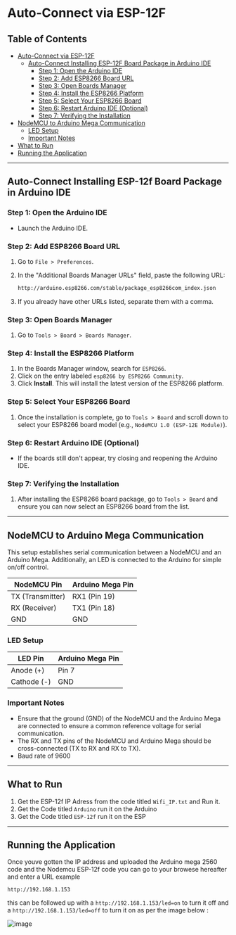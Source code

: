 # Auto-Connect via ESP-12F

## Table of Contents

- [Auto-Connect via ESP-12F](#auto-connect-via-esp-12f)
  - [Auto-Connect Installing ESP-12F Board Package in Arduino IDE](#auto-connect-installing-esp-12f-board-package-in-arduino-ide)
    - [Step 1: Open the Arduino IDE](#step-1-open-the-arduino-ide)
    - [Step 2: Add ESP8266 Board URL](#step-2-add-esp8266-board-url)
    - [Step 3: Open Boards Manager](#step-3-open-boards-manager)
    - [Step 4: Install the ESP8266 Platform](#step-4-install-the-esp8266-platform)
    - [Step 5: Select Your ESP8266 Board](#step-5-select-your-esp8266-board)
    - [Step 6: Restart Arduino IDE (Optional)](#step-6-restart-arduino-ide-optional)
    - [Step 7: Verifying the Installation](#step-7-verifying-the-installation)
- [NodeMCU to Arduino Mega Communication](#nodemcu-to-arduino-mega-communication)
  - [LED Setup](#led-setup)
  - [Important Notes](#important-notes)
- [What to Run](#what-to-run)
- [Running the Application](#running-the-application)

---

## Auto-Connect Installing ESP-12f Board Package in Arduino IDE

### Step 1: Open the Arduino IDE
- Launch the Arduino IDE.

### Step 2: Add ESP8266 Board URL
1. Go to `File > Preferences`.
2. In the "Additional Boards Manager URLs" field, paste the following URL:

    ```bash
    http://arduino.esp8266.com/stable/package_esp8266com_index.json
    ```

3. If you already have other URLs listed, separate them with a comma.

### Step 3: Open Boards Manager
1. Go to `Tools > Board > Boards Manager`.

### Step 4: Install the ESP8266 Platform
1. In the Boards Manager window, search for `ESP8266`.
2. Click on the entry labeled `esp8266 by ESP8266 Community`.
3. Click **Install**. This will install the latest version of the ESP8266 platform.

### Step 5: Select Your ESP8266 Board
1. Once the installation is complete, go to `Tools > Board` and scroll down to select your ESP8266 board model (e.g., `NodeMCU 1.0 (ESP-12E Module)`).

### Step 6: Restart Arduino IDE (Optional)
- If the boards still don't appear, try closing and reopening the Arduino IDE.

### Step 7: Verifying the Installation
1. After installing the ESP8266 board package, go to `Tools > Board` and ensure you can now select an ESP8266 board from the list.

---

## NodeMCU to Arduino Mega Communication

This setup establishes serial communication between a NodeMCU and an Arduino Mega. Additionally, an LED is connected to the Arduino for simple on/off control.

| NodeMCU Pin | Arduino Mega Pin |
|-------------|------------------|
| TX (Transmitter)  | RX1 (Pin 19)  |
| RX (Receiver)     | TX1 (Pin 18)  |
| GND               | GND           |

### LED Setup

| LED Pin  | Arduino Mega Pin |
|----------|------------------|
| Anode (+)  | Pin 7            |
| Cathode (-) | GND            |

### Important Notes

- Ensure that the ground (GND) of the NodeMCU and the Arduino Mega are connected to ensure a common reference voltage for serial communication.
- The RX and TX pins of the NodeMCU and Arduino Mega should be cross-connected (TX to RX and RX to TX).
- Baud rate of 9600


---

## What to Run 

1. Get the ESP-12f IP Adress from the code titled `Wifi_IP.txt` and Run it.
2. Get the Code titled `Arduino` run it on the Arduino
3. Get the Code titled `ESP-12f` run it on the ESP

---

## Running the Application

Once youve gotten the IP address and uploaded the Arduino mega 2560 code and the Nodemcu ESP-12f code you can go to your browese hereafter and enter a URL example 
```
http://192.168.1.153
``` 
this can be followed up with a `http://192.168.1.153/led=on` to turn it off and a `http://192.168.1.153/led=off` to turn it on as per the image below :

![image](https://github.com/user-attachments/assets/972539b3-7fc4-4c0d-941a-5f7f5b38a8bc)




